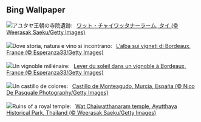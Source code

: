 ## Bing Wallpaper
![](https://www.bing.com/th?id=OHR.AyutthayaTemple_JA-JP9148081636_UHD.jpg&w=1000)アユタヤ王朝の寺院遺跡:&nbsp;&ensp;[ワット・チャイワッタナーラーム, タイ (© Weerasak Saeku/Getty Images)](https://www.bing.com/th?id=OHR.AyutthayaTemple_JA-JP9148081636_UHD.jpg)
<br><br/>
![](https://www.bing.com/th?id=OHR.MarathonMedoc_IT-IT6196597856_UHD.jpg&w=1000)Dove storia, natura e vino si incontrano:&nbsp;&ensp;[L’alba sui vigneti di Bordeaux, France (© Esperanza33/Getty Images)](https://www.bing.com/th?id=OHR.MarathonMedoc_IT-IT6196597856_UHD.jpg)
<br><br/>
![](https://www.bing.com/th?id=OHR.MarathonMedoc_FR-FR5430378325_UHD.jpg&w=1000)Un vignoble millénaire:&nbsp;&ensp;[Lever du soleil dans un vignoble à Bordeaux, France (© Esperanza33/Getty Images)](https://www.bing.com/th?id=OHR.MarathonMedoc_FR-FR5430378325_UHD.jpg)
<br><br/>
![](https://www.bing.com/th?id=OHR.FeriaDeMurcia_ES-ES7651108908_UHD.jpg&w=1000)Un castillo de colores:&nbsp;&ensp;[Castillo de Monteagudo, Murcia, España (© Nico De Pasquale Photography/Getty Images)](https://www.bing.com/th?id=OHR.FeriaDeMurcia_ES-ES7651108908_UHD.jpg)
<br><br/>
![](https://www.bing.com/th?id=OHR.AyutthayaTemple_EN-GB3078921949_UHD.jpg&w=1000)Ruins of a royal temple:&nbsp;&ensp;[Wat Chaiwatthanaram temple, Ayutthaya Historical Park, Thailand (© Weerasak Saeku/Getty Images)](https://www.bing.com/th?id=OHR.AyutthayaTemple_EN-GB3078921949_UHD.jpg)
<br><br/>
